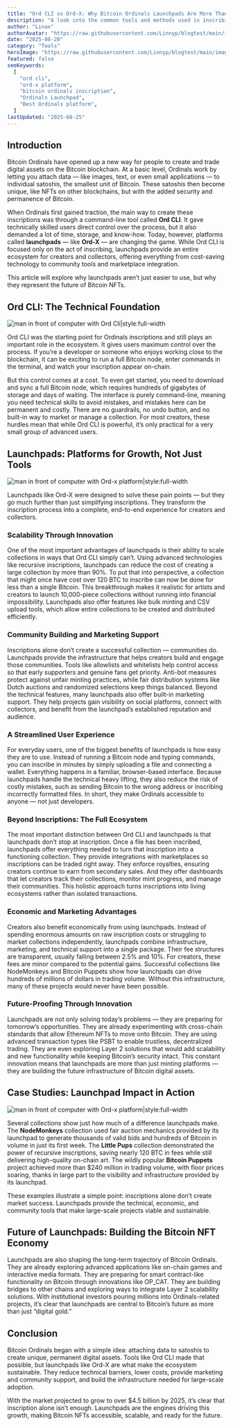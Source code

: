 ```yaml
---
title: "Ord CLI vs Ord-X: Why Bitcoin Ordinals Launchpads Are More Than Just Inscriptions"
description: "A look into the common tools and methods used in inscribing Ordinals and their ecosystem"
author: "Linax"
authorAvatar: "https://raw.githubusercontent.com/Linnyp/blogtest/main/images/avatars/linax.png"
date: "2025-08-20"
category: "Tools"
heroImage: "https://raw.githubusercontent.com/Linnyp/blogtest/main/images/heroes/ordorordx-long.png"
featured: false
seoKeywords:
  [
    "ord cli",
    "ord-x platform",
    "bitcoin ordinals inscription",
    "Ordinals Launchpad",
    "Best Ordinals platform",
  ]
lastUpdated: "2025-08-25"
---
```


## Introduction

Bitcoin Ordinals have opened up a new way for people to create and trade digital assets on the Bitcoin blockchain. At a basic level, Ordinals work by letting you attach data — like images, text, or even small applications — to individual satoshis, the smallest unit of Bitcoin. These satoshis then become unique, like NFTs on other blockchains, but with the added security and permanence of Bitcoin.

When Ordinals first gained traction, the main way to create these inscriptions was through a command-line tool called **Ord CLI**. It gave technically skilled users direct control over the process, but it also demanded a lot of time, storage, and know-how. Today, however, platforms called **launchpads** — like **Ord-X** — are changing the game. While Ord CLI is focused only on the act of inscribing, launchpads provide an entire ecosystem for creators and collectors, offering everything from cost-saving technology to community tools and marketplace integration.

This article will explore why launchpads aren’t just easier to use, but why they represent the future of Bitcoin NFTs.

## Ord CLI: The Technical Foundation

![man in front of computer with Ord Cli|style:full-width](https://raw.githubusercontent.com/Linnyp/blogtest/main/images/article/ordhard.png)

Ord CLI was the starting point for Ordinals inscriptions and still plays an important role in the ecosystem. It gives users maximum control over the process. If you’re a developer or someone who enjoys working close to the blockchain, it can be exciting to run a full Bitcoin node, enter commands in the terminal, and watch your inscription appear on-chain.

But this control comes at a cost. To even get started, you need to download and sync a full Bitcoin node, which requires hundreds of gigabytes of storage and days of waiting. The interface is purely command-line, meaning you need technical skills to avoid mistakes, and mistakes here can be permanent and costly. There are no guardrails, no undo button, and no built-in way to market or manage a collection. For most creators, these hurdles mean that while Ord CLI is powerful, it’s only practical for a very small group of advanced users.

## Launchpads: Platforms for Growth, Not Just Tools

![man in front of computer with Ord-x platform|style:full-width](https://raw.githubusercontent.com/Linnyp/blogtest/main/images/article/ordxeasy.png)

Launchpads like Ord-X were designed to solve these pain points — but they go much further than just simplifying inscriptions. They transform the inscription process into a complete, end-to-end experience for creators and collectors.

### Scalability Through Innovation

One of the most important advantages of launchpads is their ability to scale collections in ways that Ord CLI simply can’t. Using advanced technologies like recursive inscriptions, launchpads can reduce the cost of creating a large collection by more than 90%. To put that into perspective, a collection that might once have cost over 120 BTC to inscribe can now be done for less than a single Bitcoin. This breakthrough makes it realistic for artists and creators to launch 10,000-piece collections without running into financial impossibility. Launchpads also offer features like bulk minting and CSV upload tools, which allow entire collections to be created and distributed efficiently.

### Community Building and Marketing Support

Inscriptions alone don’t create a successful collection — communities do. Launchpads provide the infrastructure that helps creators build and engage those communities. Tools like allowlists and whitelists help control access so that early supporters and genuine fans get priority. Anti-bot measures protect against unfair minting practices, while fair distribution systems like Dutch auctions and randomized selections keep things balanced. Beyond the technical features, many launchpads also offer built-in marketing support. They help projects gain visibility on social platforms, connect with collectors, and benefit from the launchpad’s established reputation and audience.

### A Streamlined User Experience

For everyday users, one of the biggest benefits of launchpads is how easy they are to use. Instead of running a Bitcoin node and typing commands, you can inscribe in minutes by simply uploading a file and connecting a wallet. Everything happens in a familiar, browser-based interface. Because launchpads handle the technical heavy lifting, they also reduce the risk of costly mistakes, such as sending Bitcoin to the wrong address or inscribing incorrectly formatted files. In short, they make Ordinals accessible to anyone — not just developers.

### Beyond Inscriptions: The Full Ecosystem

The most important distinction between Ord CLI and launchpads is that launchpads don’t stop at inscription. Once a file has been inscribed, launchpads offer everything needed to turn that inscription into a functioning collection. They provide integrations with marketplaces so inscriptions can be traded right away. They enforce royalties, ensuring creators continue to earn from secondary sales. And they offer dashboards that let creators track their collections, monitor mint progress, and manage their communities. This holistic approach turns inscriptions into living ecosystems rather than isolated transactions.

### Economic and Marketing Advantages

Creators also benefit economically from using launchpads. Instead of spending enormous amounts on raw inscription costs or struggling to market collections independently, launchpads combine infrastructure, marketing, and technical support into a single package. Their fee structures are transparent, usually falling between 2.5% and 10%. For creators, these fees are minor compared to the potential gains. Successful collections like NodeMonkeys and Bitcoin Puppets show how launchpads can drive hundreds of millions of dollars in trading volume. Without this infrastructure, many of these projects would never have been possible.

### Future-Proofing Through Innovation

Launchpads are not only solving today’s problems — they are preparing for tomorrow’s opportunities. They are already experimenting with cross-chain standards that allow Ethereum NFTs to move onto Bitcoin. They are using advanced transaction types like PSBT to enable trustless, decentralized trading. They are even exploring Layer 2 solutions that would add scalability and new functionality while keeping Bitcoin’s security intact. This constant innovation means that launchpads are more than just minting platforms — they are building the future infrastructure of Bitcoin digital assets.

## Case Studies: Launchpad Impact in Action

![man in front of computer with Ord-x platform|style:full-width](https://raw.githubusercontent.com/Linnyp/blogtest/main/images/article/launchpadBenefits.png)

Several collections show just how much of a difference launchpads make. The **NodeMonkeys** collection used fair auction mechanics provided by its launchpad to generate thousands of valid bids and hundreds of Bitcoin in volume in just its first week. The **Little Pups** collection demonstrated the power of recursive inscriptions, saving nearly 120 BTC in fees while still delivering high-quality on-chain art. The wildly popular **Bitcoin Puppets** project achieved more than $240 million in trading volume, with floor prices soaring, thanks in large part to the visibility and infrastructure provided by its launchpad.

These examples illustrate a simple point: inscriptions alone don’t create market success. Launchpads provide the technical, economic, and community tools that make large-scale projects viable and sustainable.

## Future of Launchpads: Building the Bitcoin NFT Economy

Launchpads are also shaping the long-term trajectory of Bitcoin Ordinals. They are already exploring advanced applications like on-chain games and interactive media formats. They are preparing for smart contract-like functionality on Bitcoin through innovations like OP_CAT. They are building bridges to other chains and exploring ways to integrate Layer 2 scalability solutions. With institutional investors pouring millions into Ordinals-related projects, it’s clear that launchpads are central to Bitcoin’s future as more than just “digital gold.”

## Conclusion

Bitcoin Ordinals began with a simple idea: attaching data to satoshis to create unique, permanent digital assets. Tools like Ord CLI made that possible, but launchpads like Ord-X are what make the ecosystem sustainable. They reduce technical barriers, lower costs, provide marketing and community support, and build the infrastructure needed for large-scale adoption.

With the market projected to grow to over $4.5 billion by 2025, it’s clear that inscription alone isn’t enough. Launchpads are the engines driving this growth, making Bitcoin NFTs accessible, scalable, and ready for the future.
